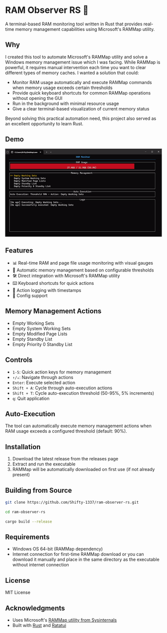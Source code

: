 # RAM Observer RS 🚀

A terminal-based RAM monitoring tool written in Rust that provides real-time memory management capabilities using Microsoft's RAMMap utility.

## Why

I created this tool to automate Microsoft's RAMMap utility and solve a Windows memory management issue which I was facing. While RAMMap is powerful, it requires manual intervention each time you want to clear different types of memory caches. I wanted a solution that could:

- Monitor RAM usage automatically and execute RAMMap commands when memory usage exceeds certain thresholds
- Provide quick keyboard shortcuts for common RAMMap operations without opening the GUI
- Run in the background with minimal resource usage
- Give a clear terminal-based visualization of current memory status

Beyond solving this practical automation need, this project also served as an excellent opportunity to learn Rust.

## Demo

![Demo](assets/demo.gif)

## Features

- 📊 Real-time RAM and page file usage monitoring with visual gauges
- 🔄 Automatic memory management based on configurable thresholds
- 🛠 Direct integration with Microsoft's RAMMap utility
- ⌨️ Keyboard shortcuts for quick actions
- 📝 Action logging with timestamps
- 🔧 Config support

## Memory Management Actions

- Empty Working Sets
- Empty System Working Sets
- Empty Modified Page Lists
- Empty Standby List
- Empty Priority 0 Standby List

## Controls

- `1-5`: Quick action keys for memory management
- `↑/↓`: Navigate through actions
- `Enter`: Execute selected action
- `Shift + A`: Cycle through auto-execution actions
- `Shift + T`: Cycle auto-execution threshold (50-95%, 5% increments)
- `q`: Quit application

## Auto-Execution

The tool can automatically execute memory management actions when RAM usage exceeds a configured threshold (default: 90%).

## Installation

1. Download the latest release from the releases page
2. Extract and run the executable
3. RAMMap will be automatically downloaded on first use (if not already present)

## Building from Source

```bash
git clone https://github.com/Shifty-1337/ram-observer-rs.git
```

```bash
cd ram-observer-rs
```

```bash
cargo build --release

```

## Requirements

- Windows OS 64-bit (RAMMap dependency)
- Internet connection for first-time RAMMap download or you can download it manually and place in the same directory as the executable without internet connection

## License

MIT License

## Acknowledgments

- Uses Microsoft's [RAMMap utility from Sysinternals](https://docs.microsoft.com/en-us/sysinternals/downloads/rammap)
- Built with [Rust](https://www.rust-lang.org/) and [Ratatui](https://ratatui.rs/)
